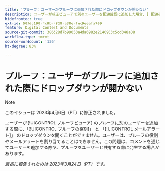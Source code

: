 ```yaml
---
title: 'プルーフ：ユーザーがプルーフに追加された際にドロップダウンが開かない'
description: ユーザーが校正ビューアで別のユーザーを配達確認に追加した場合、[ 配達確認の役割 ] および [ 電子メールアラート ] ドロップダウンを開くことができません。 ユーザーは、プルーフの役割やメールアラートを割り当てることはできません。この問題は、コメントを通じてユーザーを追加する際や、プルーフをユーザーと共有する際に発生する場合があります。
hidefromtoc: true
exl-id: 503dc190-4c9b-4828-a38e-fec9eeafa769
feature: Digital Content and Documents
source-git-commit: 386528d7b99053a4da6982e2140933c5cd348a08
workflow-type: tm+mt
source-wordcount: '136'
ht-degree: 83%

---
```


# プルーフ：ユーザーがプルーフに追加された際にドロップダウンが開かない

>[!NOTE]
>
>このイシューは 2023年4月6日（PT）に修正されました。

<!--This article is on WF and WFP TOCs-->

ユーザーが [!UICONTROL プルーフビューア] のプルーフに別のユーザーを追加する際に、「[!UICONTROL プルーフの役割]」 と 「[!UICONTROL メールアラート]」 のドロップダウンを開くことができません。ユーザーは、プルーフの役割やメールアラートを割り当てることはできません。この問題は、コメントを通じてユーザーを追加する際や、プルーフをユーザーと共有する際に発生する場合があります。

_最初に報告されたのは 2023年3月24日（PT）です。_
